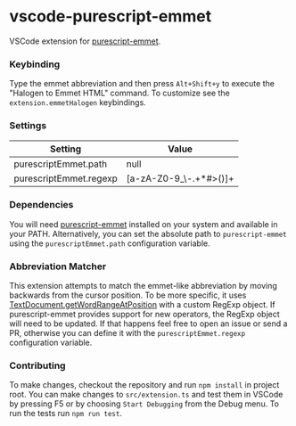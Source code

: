 # vscode-purescript-emmet

VSCode extension for [purescript-emmet](https://github.com/kRITZCREEK/purescript-emmet).

### Keybinding

Type the emmet abbreviation and then press `Alt+Shift+y` to execute the "Halogen to Emmet HTML" command. To customize see the
`extension.emmetHalogen` keybindings.

### Settings

| Setting | Value  |
| ------- | ------ |
| purescriptEmmet.path | null |
| purescriptEmmet.regexp | [a-zA-Z0-9_\\-.+*#>()]+ |

### Dependencies

You will need [purescript-emmet](https://github.com/kRITZCREEK/purescript-emmet) installed on your system and
available in your PATH.  Alternatively, you can set the absolute path to `purescript-emmet` using the `purescriptEmmet.path`
configuration variable.

### Abbreviation Matcher

This extension attempts to match the emmet-like abbreviation by moving backwards from the cursor position. To be more specific, it uses [TextDocument.getWordRangeAtPosition](https://code.visualstudio.com/docs/extensionAPI/vscode-api#_a-nametextdocumentaspan-classcodeitem-id38textdocumentspan) with a custom RegExp object. If purescript-emmet provides support for new operators, the RegExp object will need to be updated. If that happens feel free to open an issue or send a PR, otherwise you can define it with the `purescriptEmmet.regexp` configuration variable.

### Contributing

To make changes, checkout the repository and run `npm install` in project root. You can make changes to `src/extension.ts` and test them in VSCode by pressing F5 or by choosing `Start Debugging` from the Debug menu. To run the tests run `npm run test`.